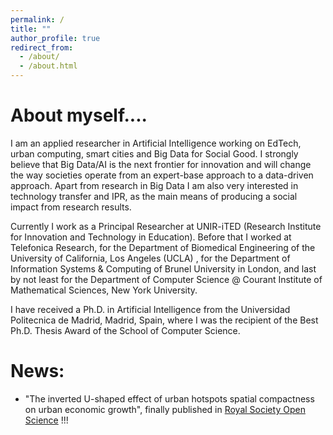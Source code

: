 ```yaml
---
permalink: /
title: ""
author_profile: true
redirect_from: 
  - /about/
  - /about.html
---
```

# About myself....
I am an applied researcher in Artificial Intelligence working on EdTech, urban computing, smart cities and Big Data for Social Good. I strongly believe that Big Data/AI is the next frontier for innovation and will change the way societies operate from an expert-base approach to a data-driven approach. Apart from research in Big Data I am also very interested in technology transfer and IPR, as the main means of producing a social impact from research results.

Currently I work as a Principal Researcher at UNIR-iTED (Research Institute for Innovation and Technology in Education). Before that I worked at Telefonica Research, for the Department of Biomedical Engineering of the University of California, Los Angeles (UCLA) , for the Department of Information Systems & Computing of Brunel University in London, and last by not least for the Department of Computer Science @ Courant Institute of Mathematical Sciences, New York University.

I have received a Ph.D. in Artificial Intelligence from the Universidad Politecnica de Madrid, Madrid, Spain, where I was the recipient of the Best Ph.D. Thesis Award of the School of Computer Science.

# ﻿News:

- "The inverted U-shaped effect of urban hotspots spatial compactness on urban economic growth﻿", finally published in [Royal Society Open Science](https://royalsocietypublishing.org/doi/10.1098/rsos.181640) !!!
